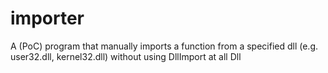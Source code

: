 # importer
A (PoC) program that manually imports a function from a specified dll (e.g. user32.dll, kernel32.dll) without using DllImport at all
Dll
